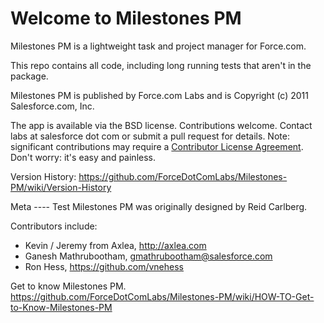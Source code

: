 Welcome to Milestones PM
========================

Milestones PM is a lightweight task and project manager for Force.com.

This repo contains all code, including long running tests that aren't in the package.

Milestones PM is published by Force.com Labs and is Copyright (c) 2011 Salesforce.com, Inc.

The app is available via the BSD license.  Contributions welcome. Contact labs at salesforce dot com or submit a pull request for details.  Note: significant contributions may require a [Contributor License Agreement](http://blogs.developerforce.com/labs/files/2011/08/Salesforce_OpenSource_Contributor_Agreement_20110610.pdf).  Don't worry: it's easy and painless.

Version History: https://github.com/ForceDotComLabs/Milestones-PM/wiki/Version-History

Meta
----  Test
Milestones PM was originally designed by Reid Carlberg.

Contributors include:

* Kevin / Jeremy from Axlea, http://axlea.com
* Ganesh Mathrubootham, gmathrubootham@salesforce.com
* Ron Hess, https://github.com/vnehess



Get to know Milestones PM. https://github.com/ForceDotComLabs/Milestones-PM/wiki/HOW-TO-Get-to-Know-Milestones-PM



